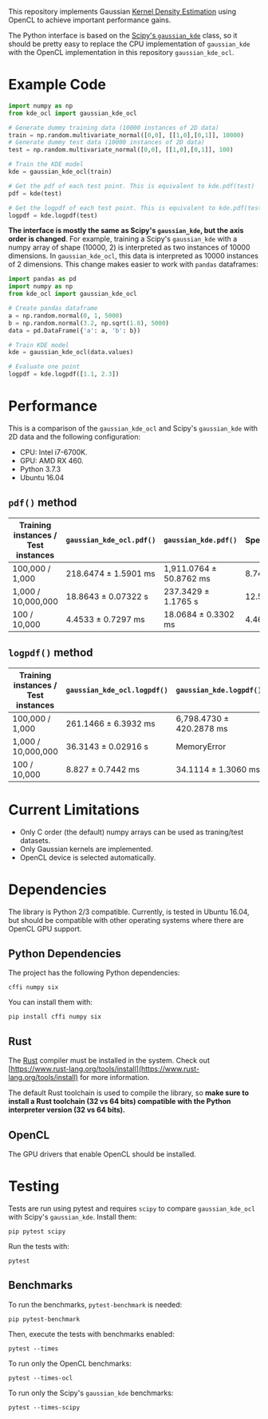 This repository implements Gaussian [Kernel Density Estimation](https://en.wikipedia.org/wiki/Kernel_density_estimation) using 
OpenCL to achieve important performance gains.


The Python interface is based on the [Scipy's `gaussian_kde`](https://docs.scipy.org/doc/scipy/reference/generated/scipy.stats.gaussian_kde.html) class, 
so it should be pretty easy to replace the CPU implementation of `gaussian_kde` with the
OpenCL implementation in this repository `gaussian_kde_ocl`.


# Example Code


```python
import numpy as np
from kde_ocl import gaussian_kde_ocl

# Generate dummy training data (10000 instances of 2D data)
train = np.random.multivariate_normal([0,0], [[1,0],[0,1]], 10000)
# Generate dummy test data (10000 instances of 2D data)
test = np.random.multivariate_normal([0,0], [[1,0],[0,1]], 100)

# Train the KDE model
kde = gaussian_kde_ocl(train)

# Get the pdf of each test point. This is equivalent to kde.pdf(test)
pdf = kde(test)

# Get the logpdf of each test point. This is equivalent to kde.pdf(test)
logpdf = kde.logpdf(test)
```

**The interface is mostly the same as Scipy's `gaussian_kde`, but the axis order is changed**. For example, training a 
Scipy's `gaussian_kde` with a numpy array of shape (10000, 2) is interpreted as two instances of 10000 dimensions. In
`gaussian_kde_ocl`, this data is interpreted as 10000 instances of 2 dimensions. This change makes easier to work with
`pandas` dataframes:

```python
import pandas as pd
import numpy as np
from kde_ocl import gaussian_kde_ocl

# Create pandas dataframe 
a = np.random.normal(0, 1, 5000)
b = np.random.normal(3.2, np.sqrt(1.8), 5000)
data = pd.DataFrame({'a': a, 'b': b})

# Train KDE model
kde = gaussian_kde_ocl(data.values)

# Evaluate one point
logpdf = kde.logpdf([1.1, 2.3])
```

# Performance

This is a comparison of the `gaussian_kde_ocl` and Scipy's `gaussian_kde` with 2D data and the following configuration:

- CPU: Intel i7-6700K.
- GPU: AMD RX 460.
- Python 3.7.3
- Ubuntu 16.04


## ``pdf()`` method

Training instances / Test instances | `gaussian_kde_ocl.pdf()`    | `gaussian_kde.pdf()`            | Speedup |
------------------------------------|-----------------------------| --------------------------------|-----------------|
100,000 / 1,000                     | 218.6474 &plusmn; 1.5901 ms | 1,911.0764 &plusmn; 50.8762 ms  | 8.74x   |
1,000 / 10,000,000                  | 18.8643 &plusmn; 0.07322 s  | 237.3429 &plusmn; 1.1765 s      | 12.58x  |
100 / 10,000                        | 4.4533 &plusmn; 0.7297 ms   | 18.0684 &plusmn; 0.3302 ms      | 4.46x   |

## ``logpdf()`` method


Training instances / Test instances | `gaussian_kde_ocl.logpdf()` | `gaussian_kde.logpdf()`         | Speedup |
------------------------------------|-----------------------------|---------------------------------|---------|
100,000 / 1,000                     | 261.1466 &plusmn; 6.3932 ms | 6,798.4730 &plusmn; 420.2878 ms | 26.03x  |
1,000 / 10,000,000                  | 36.3143 &plusmn; 0.02916 s  | MemoryError                     | NA      |
100 / 10,000                        | 8.827 &plusmn; 0.7442 ms    | 34.1114 &plusmn; 1.3060 ms      | 3.86x   |


# Current Limitations

- Only C order (the default) numpy arrays can be used as traning/test datasets.
- Only Gaussian kernels are implemented.
- OpenCL device is selected automatically.

# Dependencies

The library is Python 2/3 compatible. Currently, is tested in Ubuntu 16.04, but should be compatible with other operating systems where
there are OpenCL GPU support.

## Python Dependencies

The project has the following Python dependencies:

``
cffi
numpy
six
``

You can install them with:

``
pip install cffi numpy six
``

## Rust

The [Rust](https://www.rust-lang.org/) compiler must be installed in the system. Check out [https://www.rust-lang.org/tools/install](https://www.rust-lang.org/tools/install) for more information.

The default Rust toolchain is used to compile the library, so **make sure to install a Rust toolchain (32 vs 64 bits) compatible with the Python interpreter version (32 vs 64 bits).**

## OpenCL

The GPU drivers that enable OpenCL should be installed.


# Testing

Tests are run using pytest and requires `scipy` to compare `gaussian_kde_ocl` with Scipy's `gaussian_kde`. Install them:

``
pip pytest scipy
``

Run the tests with:

``
pytest
``

## Benchmarks

To run the benchmarks, `pytest-benchmark` is needed:

``
pip pytest-benchmark
``

Then, execute the tests with benchmarks enabled:

``
pytest --times
``

To run only the OpenCL benchmarks:

``
pytest --times-ocl
``

To run only the Scipy's `gaussian_kde` benchmarks:


``
pytest --times-scipy
``
